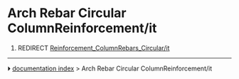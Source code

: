 # Arch Rebar Circular ColumnReinforcement/it
1.  REDIRECT [Reinforcement_ColumnRebars_Circular/it](Reinforcement_ColumnRebars_Circular/it.md)



---
⏵ [documentation index](../README.md) > Arch Rebar Circular ColumnReinforcement/it
